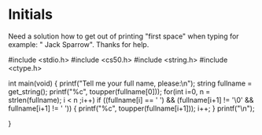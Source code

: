 # Initials
Need a solution how to get out of printing "first space" when typing for example: "   Jack Sparrow".
Thanks for help.



#include <stdio.h>
#include <cs50.h>
#include <string.h>
#include <ctype.h>

int main(void)
{
    printf("Tell me your full name, please:\n");
    string fullname = get_string();
    printf("%c", toupper(fullname[0]));
    for(int i=0, n = strlen(fullname); i < n ;i++)
    if ((fullname[i] == ' ') && (fullname[i+1] != '\0' && fullname[i+1] != ' '))
    {
            printf("%c", toupper(fullname[i+1]));
            i++;
    }
    printf("\n");

}
